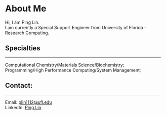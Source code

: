 # About Me
Hi, I am Ping Lin.  
I am currently a Special Support Engineer from University of Florida - Research Computing. 

## Specialties
___
Computational Chemistry/Materials Science/Biochemistry;  
Programming/High Performance Computing/System Management;  

## Contact:
___
Email: plin1112@ufl.edu  
LinkedIn: [Ping Lin](https://www.linkedin.com/in/ping-lin-39a2547/)


